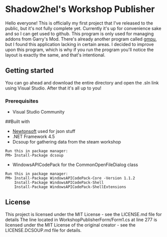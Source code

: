 # Shadow2hel's Workshop Publisher
Hello everyone! This is officially my first project that I've released to the public, but it's not fully complete yet. Currently it's up for convenience sake and so I can get used to github.
This program is only used for managing addons from Garry's Mod. There's already another program called [gmpu](https://sourceforge.net/projects/garrysmodpublishtool/), but I found this application lacking in certain areas. I decided to improve upon this program, which is why if you run the program you'll notice the layout is exactly the same, and that's intentional.

## Getting started
You can go ahead and download the entire directory and open the .sln link using Visual Studio.
After that it's all up to you!

### Prerequisites
* Visual Studio Community

##Built with
* [Newtonsoft](https://www.newtonsoft.com/json) used for json stuff
* .NET Framework 4.5
* Dcsoup for gathering data from the steam workshop
```
Run this in package manager:
PM> Install-Package dcsoup
```
* WindowsAPICodePack for the CommonOpenFileDialog class
```
Run this in package manager:
PM> Install-Package WindowsAPICodePack-Core -Version 1.1.2
    Install-Package WindowsAPICodePack-Shell
    Install-Package WindowsAPICodePack-ShellExtensions
``` 
## License
This project is licensed under the MIT License - see the LICENSE.md file for details
The line located in WorkshopPublisherForm/Form1.cs at line 277 is licensed under the MIT License of the original creator - see the LICENSE.DCSOUP.md file for details.
